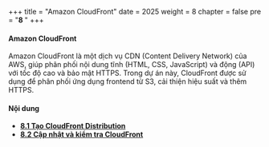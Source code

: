 +++
title = "Amazon CloudFront"
date = 2025
weight = 8
chapter = false
pre = "<b>8 </b>"
+++

#### Amazon CloudFront

Amazon CloudFront là một dịch vụ CDN (Content Delivery Network) của AWS, giúp phân phối nội dung tĩnh (HTML, CSS, JavaScript) và động (API) với tốc độ cao và bảo mật HTTPS. Trong dự án này, CloudFront được sử dụng để phân phối ứng dụng frontend từ S3, cải thiện hiệu suất và thêm HTTPS.


#### Nội dung
- [**8.1 Tạo CloudFront Distribution**](8.1-Create-CloudFront-distribution/)
- [**8.2 Cập nhật và kiểm tra CloudFront**](8.2-Check-CloudFront/)
